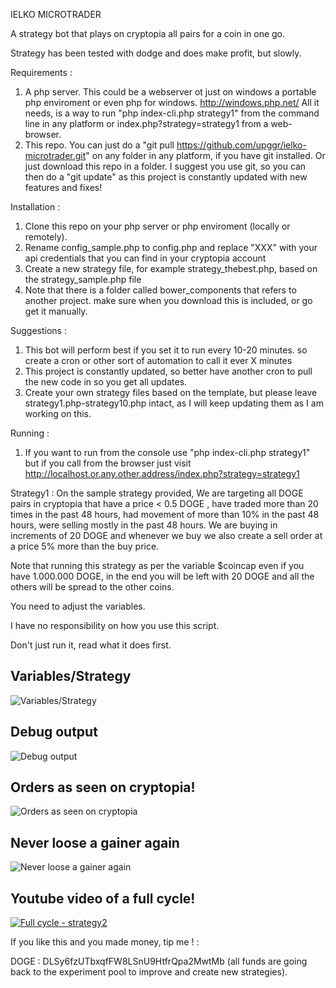 IELKO MICROTRADER

A strategy bot that plays on cryptopia all pairs for a coin in one go.

Strategy has been tested with dodge and does make profit, but slowly.

Requirements :
1. A php server. This could be a webserver ot just on windows a portable php enviroment or even php for windows. http://windows.php.net/ All it needs, is a way to run "php index-cli.php strategy1" from the command line in any platform or index.php?strategy=strategy1 from a web-browser.
2. This repo. You can just do a "git pull https://github.com/upggr/ielko-microtrader.git" on any folder in any platform, if you have git installed. Or just download this repo in a folder. I suggest you use git, so you can then do a "git update" as this project is constantly updated with new features and fixes!

Installation :
1. Clone this repo on your php server or php enviroment (locally or remotely).
2. Rename config_sample.php to config.php and replace "XXX" with your api credentials that you can find in your cryptopia account
3. Create a new strategy file, for example strategy_thebest.php, based on the strategy_sample.php file
4. Note that there is a folder called bower_components that refers to another project. make sure when you download this is included, or go get it manually.

Suggestions :
1. This bot will perform best if you set it to run every 10-20 minutes. so create a cron or other sort of automation to call it ever X minutes
2. This project is constantly updated, so better have another cron to pull the new code in so you get all updates.
3. Create your own strategy files based on the template, but please leave strategy1.php-strategy10.php intact, as I will keep updating them as I am working on this.

Running :
1. If you want to run from the console use "php index-cli.php strategy1" but if you call from the browser just visit http://localhost.or.any.other.address/index.php?strategy=strategy1


Strategy1 :
On the sample strategy provided,
We are targeting all DOGE pairs in cryptopia that have a price < 0.5 DOGE , have traded more than 20 times in the past 48 hours, had movement of more than 10% in the past 48 hours, were selling mostly in the past 48 hours. We are buying in increments of 20 DOGE and whenever we buy we also create a sell order at a price 5% more than the buy price.

Note that running this strategy as per the variable $coincap even if you have 1.000.000 DOGE, in the end you will be left with 20 DOGE and all the others will be spread to the other coins.

You need to adjust the variables.

I have no responsibility on how you use this script.

Don't just run it, read what it does first.


Variables/Strategy
---
![Variables/Strategy](https://github.com/upggr/ielko-microtrader/blob/master/screenshots/vars.png)


Debug output
---
![Debug output](https://github.com/upggr/ielko-microtrader/blob/master/screenshots/web.png)


Orders as seen on cryptopia!
---
![Orders as seen on cryptopia](https://github.com/upggr/ielko-microtrader/blob/master/screenshots/cryptopia.png)


Never loose a gainer again
---
![Never loose a gainer again](https://github.com/upggr/ielko-microtrader/blob/master/screenshots/gainers.png)


Youtube video of a full cycle!
---
[![Full cycle - strategy2](https://img.youtube.com/vi/-79Iq_Bf5FQ/0.jpg)](https://youtu.be/-79Iq_Bf5FQ)


If you like this and you made money, tip me ! :

DOGE : DLSy6fzUTbxqfFW8LSnU9HtfrQpa2MwtMb   (all funds are going back to the experiment pool to improve and create new strategies).
